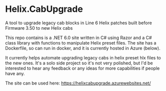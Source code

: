 # Helix.CabUpgrade
A tool to upgrade legacy cab blocks in Line 6 Helix patches built before Firmware 3.50 to new Helix cabs

This repo contains is a .NET 6.0 site written in C# using Razor and a C# class library with functions to manipulate Helix preset files. 
The site has a Dockerfile, so can run in docker, and it is currently hosted in Azure (below).

It currently helps automate upgrading legacy cabs in helix preset hlx files to the new ones. It's a solo side project so it's not very polished, but I'd be interested to hear any feedback or any ideas for more capabilities if people have any.

The site can be used here: https://helixcabupgrade.azurewebsites.net/
